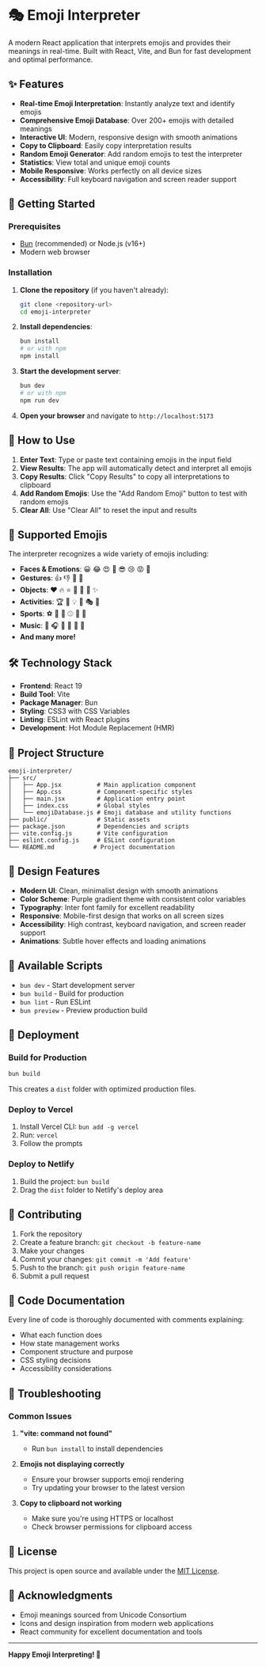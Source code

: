 # 🎭 Emoji Interpreter

A modern React application that interprets emojis and provides their meanings in real-time. Built with React, Vite, and Bun for fast development and optimal performance.

## ✨ Features

- **Real-time Emoji Interpretation**: Instantly analyze text and identify emojis
- **Comprehensive Emoji Database**: Over 200+ emojis with detailed meanings
- **Interactive UI**: Modern, responsive design with smooth animations
- **Copy to Clipboard**: Easily copy interpretation results
- **Random Emoji Generator**: Add random emojis to test the interpreter
- **Statistics**: View total and unique emoji counts
- **Mobile Responsive**: Works perfectly on all device sizes
- **Accessibility**: Full keyboard navigation and screen reader support

## 🚀 Getting Started

### Prerequisites

- [Bun](https://bun.sh/) (recommended) or Node.js (v16+)
- Modern web browser

### Installation

1. **Clone the repository** (if you haven't already):
   ```bash
   git clone <repository-url>
   cd emoji-interpreter
   ```

2. **Install dependencies**:
   ```bash
   bun install
   # or with npm
   npm install
   ```

3. **Start the development server**:
   ```bash
   bun dev
   # or with npm
   npm run dev
   ```

4. **Open your browser** and navigate to `http://localhost:5173`

## 🎯 How to Use

1. **Enter Text**: Type or paste text containing emojis in the input field
2. **View Results**: The app will automatically detect and interpret all emojis
3. **Copy Results**: Click "Copy Results" to copy all interpretations to clipboard
4. **Add Random Emojis**: Use the "Add Random Emoji" button to test with random emojis
5. **Clear All**: Use "Clear All" to reset the input and results

## 📱 Supported Emojis

The interpreter recognizes a wide variety of emojis including:

- **Faces & Emotions**: 😀 😂 😍 🤔 😎 😢 😡 🥳
- **Gestures**: 👍 👎 💪 🤗
- **Objects**: ❤️ 🔥 ⭐ 🎉 🚀 💯 ✨
- **Activities**: 🏆 🎯 💡 🎨 🎭 🎪
- **Sports**: ⚽ 🏀 🏈 ⚾ 🎾 🏐
- **Music**: 🎤 🎧 🎼 🎹 🎸 🎺
- **And many more!**

## 🛠️ Technology Stack

- **Frontend**: React 19
- **Build Tool**: Vite
- **Package Manager**: Bun
- **Styling**: CSS3 with CSS Variables
- **Linting**: ESLint with React plugins
- **Development**: Hot Module Replacement (HMR)

## 📁 Project Structure

```
emoji-interpreter/
├── src/
│   ├── App.jsx          # Main application component
│   ├── App.css          # Component-specific styles
│   ├── main.jsx         # Application entry point
│   ├── index.css        # Global styles
│   └── emojiDatabase.js # Emoji database and utility functions
├── public/              # Static assets
├── package.json         # Dependencies and scripts
├── vite.config.js       # Vite configuration
├── eslint.config.js     # ESLint configuration
└── README.md           # Project documentation
```

## 🎨 Design Features

- **Modern UI**: Clean, minimalist design with smooth animations
- **Color Scheme**: Purple gradient theme with consistent color variables
- **Typography**: Inter font family for excellent readability
- **Responsive**: Mobile-first design that works on all screen sizes
- **Accessibility**: High contrast, keyboard navigation, and screen reader support
- **Animations**: Subtle hover effects and loading animations

## 🔧 Available Scripts

- `bun dev` - Start development server
- `bun build` - Build for production
- `bun lint` - Run ESLint
- `bun preview` - Preview production build

## 🚀 Deployment

### Build for Production

```bash
bun build
```

This creates a `dist` folder with optimized production files.

### Deploy to Vercel

1. Install Vercel CLI: `bun add -g vercel`
2. Run: `vercel`
3. Follow the prompts

### Deploy to Netlify

1. Build the project: `bun build`
2. Drag the `dist` folder to Netlify's deploy area

## 🤝 Contributing

1. Fork the repository
2. Create a feature branch: `git checkout -b feature-name`
3. Make your changes
4. Commit your changes: `git commit -m 'Add feature'`
5. Push to the branch: `git push origin feature-name`
6. Submit a pull request

## 📝 Code Documentation

Every line of code is thoroughly documented with comments explaining:
- What each function does
- How state management works
- Component structure and purpose
- CSS styling decisions
- Accessibility considerations

## 🐛 Troubleshooting

### Common Issues

1. **"vite: command not found"**
   - Run `bun install` to install dependencies

2. **Emojis not displaying correctly**
   - Ensure your browser supports emoji rendering
   - Try updating your browser to the latest version

3. **Copy to clipboard not working**
   - Make sure you're using HTTPS or localhost
   - Check browser permissions for clipboard access

## 📄 License

This project is open source and available under the [MIT License](LICENSE).

## 🙏 Acknowledgments

- Emoji meanings sourced from Unicode Consortium
- Icons and design inspiration from modern web applications
- React community for excellent documentation and tools

---

**Happy Emoji Interpreting! 🎉**
